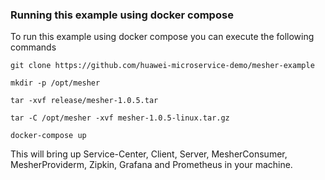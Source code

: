 ### Running this example using docker compose

To run this example using docker compose you can execute the following commands

```
git clone https://github.com/huawei-microservice-demo/mesher-example

mkdir -p /opt/mesher

tar -xvf release/mesher-1.0.5.tar

tar -C /opt/mesher -xvf mesher-1.0.5-linux.tar.gz

docker-compose up
```

This will bring up Service-Center, Client, Server, MesherConsumer, MesherProviderm, Zipkin, Grafana and Prometheus in your machine.


